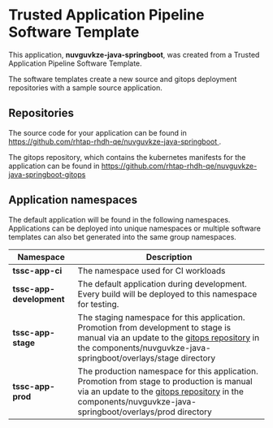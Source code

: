 # Trusted Application Pipeline Software Template

This application, **nuvguvkze-java-springboot**, was created from a Trusted Application Pipeline Software Template.

The software templates create a new source and gitops deployment repositories with a sample source application. 

## Repositories

The source code for your application can be found in [https://github.com/rhtap-rhdh-qe/nuvguvkze-java-springboot ](https://github.com/rhtap-rhdh-qe/nuvguvkze-java-springboot ).
 
The gitops repository, which contains the kubernetes manifests for the application can be found in 
[https://github.com/rhtap-rhdh-qe/nuvguvkze-java-springboot-gitops ](https://github.com/rhtap-rhdh-qe/nuvguvkze-java-springboot-gitops ) 

## Application namespaces 

The default application will be found in the following namespaces. Applications can be deployed into unique namespaces or multiple software templates can also bet generated into the same group namespaces.  

|  Namespace   |  Description   |  
| -------- | -------- |
| **tssc-app-ci** | The namespace used for CI workloads |
| **tssc-app-development** | The default application during development. Every build will be deployed to this namespace for testing. |
| **tssc-app-stage** | The staging namespace for this application. Promotion from development to stage is manual via an update to the [gitops repository](https://github.com/rhtap-rhdh-qe/nuvguvkze-java-springboot-gitops ) in the components/nuvguvkze-java-springboot/overlays/stage directory |
| **tssc-app-prod** | The production namespace for this application. Promotion from stage to production is manual via an update to the [gitops repository](https://github.com/rhtap-rhdh-qe/nuvguvkze-java-springboot-gitops ) in the components/nuvguvkze-java-springboot/overlays/prod directory |
